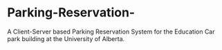 # Parking-Reservation-
A Client-Server based Parking Reservation System for the Education Car park building at the University of Alberta.
